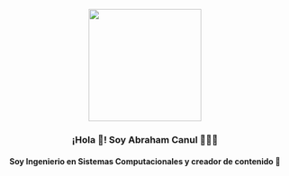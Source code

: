 <p align="center" width="300">
   <img align="center" width="200" src="https://github.com/AbrahamCanul-Abe/abrahamcanul-abe/blob/main/me.png" "style: border-radius: 100%"/>
   <h3 align="center">¡Hola 👋! Soy Abraham Canul 👨🏻‍💻</h3>
   <h4 align="center">Soy Ingenierio en Sistemas Computacionales y creador de contenido 🔮</h4>
</p>
